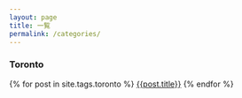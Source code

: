 ```yaml
---
layout: page
title: 一覧
permalink: /categories/
---
```





<h3><i class="fas fa-tag"></i> Toronto</h3>
{% for post in site.tags.toronto %}
<a href="{{post.url}}">{{post.title}}</a>
{% endfor %}
<br>
<br>













